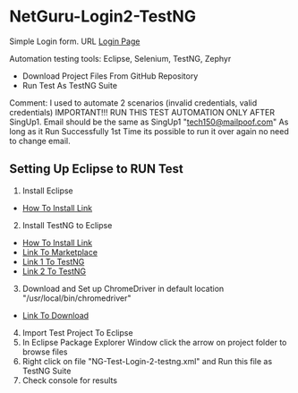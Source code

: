 # NetGuru-Login2-TestNG

Simple Login form. URL [Login Page](https://www.phptravels.net/login)

Automation testing tools: Eclipse, Selenium, TestNG, Zephyr


* Download Project Files From GitHub Repository
* Run Test As TestNG Suite

Comment: I used to automate 2 scenarios (invalid credentials, valid credentials)
IMPORTANT!!! RUN THIS TEST AUTOMATION ONLY AFTER SingUp1. Email should be the same as SingUp1 "tech150@mailpoof.com"
As long as it Run Successfully 1st Time its possible to run it over again no need to change email. 

## Setting Up Eclipse to RUN Test

1. Install Eclipse 
- [How To Install Link](https://www.eclipse.org/downloads/packages/installer)
2. Install TestNG to Eclipse 
- [How To Install Link](https://www.lambdatest.com/blog/how-to-install-testng-in-eclipse-step-by-step-guide/)
- [Link To Marketplace](https://marketplace.eclipse.org/content/testng-eclipse)
- [Link 1 To TestNG](https://dl.bintray.com/testng-team/testng-eclipse-release/)
- [Link 2 To TestNG](https://www.eclipse.org/downloads/packages/installer)

3. Download and Set up ChromeDriver in default location  "/usr/local/bin/chromedriver" 
- [Link To Download](https://chromedriver.chromium.org/downloads)
4. Import Test Project To Eclipse
5. In Eclipse Package Explorer Window click the arrow on project folder to browse files
6. Right click on file "NG-Test-Login-2-testng.xml" and Run this file as TestNG Suite
7. Check console for results
